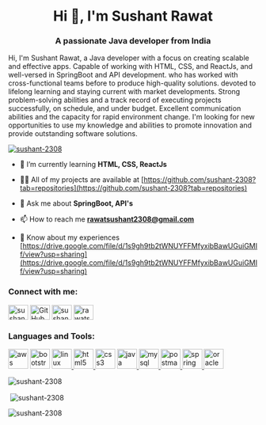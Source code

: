 <h1 align="center">Hi 👋, I'm Sushant Rawat</h1>
<h3 align="center">A passionate Java developer from India</h3>

<p>Hi, I'm Sushant Rawat, a Java developer with a focus on creating scalable and effective apps. Capable of working with HTML, CSS, and ReactJs, and well-versed in SpringBoot and API development. who has worked with cross-functional teams before to produce high-quality solutions. devoted to lifelong learning and staying current with market developments. Strong problem-solving abilities and a track record of executing projects successfully, on schedule, and under budget. Excellent communication abilities and the capacity for rapid environment change. I'm looking for new opportunities to use my knowledge and abilities to promote innovation and provide outstanding software solutions.</p>

<p align="left"> <a href="https://github.com/ryo-ma/github-profile-trophy"><img src="https://github-profile-trophy.vercel.app/?username=sushant-2308" alt="sushant-2308" /></a> </p>

- 🌱 I’m currently learning **HTML, CSS, ReactJs**

- 👨‍💻 All of my projects are available at [https://github.com/sushant-2308?tab=repositories](https://github.com/sushant-2308?tab=repositories)

- 💬 Ask me about **SpringBoot, API's**

- 📫 How to reach me **rawatsushant2308@gmail.com**

- 📄 Know about my experiences [https://drive.google.com/file/d/1s9gh9tb2tWNUYFFMfyxibBawUGuiGMIf/view?usp=sharing](https://drive.google.com/file/d/1s9gh9tb2tWNUYFFMfyxibBawUGuiGMIf/view?usp=sharing)

<h3 align="left">Connect with me:</h3>
<p align="left">
<a href="https://www.linkedin.com/in/sushant-rawat" target="_blank"><img align="center" src="https://cdn.jsdelivr.net/gh/devicons/devicon/icons/linkedin/linkedin-original.svg" alt="sushant-rawat" height="30" width="40" /></a>
<a href="https://github.com/sushant-2308" target="_blank"><img align="center" src="https://cdn.jsdelivr.net/gh/devicons/devicon/icons/github/github-original.svg" alt="GitHub" height="30" width="40" /></a>
<a href="https://www.hackerrank.com/sushant_2308" target="_blank"><img align="center" src="https://cdn.worldvectorlogo.com/logos/hackerrank.svg" alt="sushant_2308" height="30" width="40" /></a>
<a href="https://www.leetcode.com/rawatsushant2308" target="_blank"><img align="center" src="https://upload.wikimedia.org/wikipedia/commons/1/19/LeetCode_logo_black.png" alt="rawatsushant2308" height="30" width="40" /></a>
</p>
</p>

<h3 align="left">Languages and Tools:</h3>
<p align="left">
<a href="https://aws.amazon.com" target="_blank" rel="noreferrer"><img src="https://cdn.worldvectorlogo.com/logos/aws-2.svg" alt="aws" width="40" height="40" /></a>
<a href="https://getbootstrap.com" target="_blank" rel="noreferrer"><img src="https://cdn.worldvectorlogo.com/logos/bootstrap-4.svg" alt="bootstrap" width="40" height="40" /></a>
<a href="https://git-scm.com/" target="_blank" rel="noreferrer"> <img src="https://cdn.jsdelivr.net/gh/devicons/devicon/icons/linux/linux-original.svg" alt="linux" width="40" height="40"/> </a>
<a href="https://www.w3.org/html/" target="_blank" rel="noreferrer"> <img src="https://cdn.jsdelivr.net/gh/devicons/devicon/icons/html5/html5-original-wordmark.svg" alt="html5" width="40" height="40"/> </a>
<a href="https://www.w3schools.com/css/" target="_blank" rel="noreferrer"><img src="https://cdn.worldvectorlogo.com/logos/css-3.svg" alt="css3" width="40" height="40" /></a>
<a href="https://www.java.com" target="_blank" rel="noreferrer"> <img src="https://cdn.jsdelivr.net/gh/devicons/devicon/icons/java/java-original.svg" alt="java" width="40" height="40"/> </a>
<a href="https://www.mysql.com/" target="_blank" rel="noreferrer"> <img src="https://cdn.jsdelivr.net/gh/devicons/devicon/icons/mysql/mysql-original-wordmark.svg" alt="mysql" width="40" height="40"/> </a>
<a href="https://www.postman.com" target="_blank" rel="noreferrer"> <img src="https://www.vectorlogo.zone/logos/getpostman/getpostman-icon.svg" alt="postman" width="40" height="40"/> </a>
<a href="https://spring.io/" target="_blank" rel="noreferrer"> <img src="https://cdn.jsdelivr.net/gh/devicons/devicon/icons/spring/spring-original.svg" alt="spring" width="40" height="40"/> </a>
<a href="https://www.oracle.com/" target="_blank" rel="noreferrer"><img src="https://cdn.worldvectorlogo.com/logos/oracle-3.svg" alt="oracle" width="40" height="40" /></a>
</p>

<p><img align="center" src="https://github-readme-stats.vercel.app/api/top-langs?username=sushant-2308&show_icons=true&locale=en&layout=compact" alt="sushant-2308" /></p>
<p>&nbsp;<img align="center" src="https://github-readme-stats.vercel.app/api?username=sushant-2308&show_icons=true&locale=en" alt="sushant-2308" /></p>
<p><img align="center" src="https://github-readme-streak-stats.herokuapp.com/?user=sushant-2308&" alt="sushant-2308" /></p>
